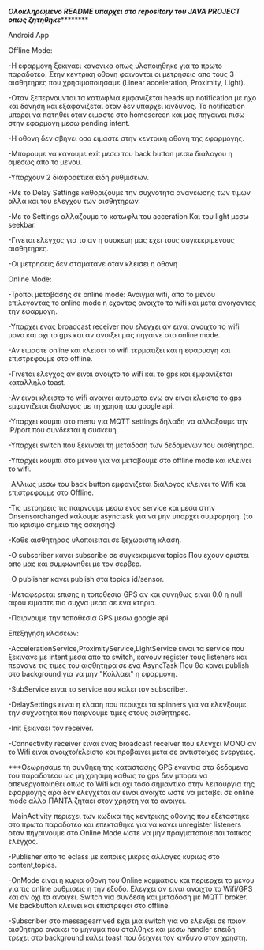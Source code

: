 *******Ολοκληρωμενο README υπαρχει στο repository του JAVA PROJECT οπως ζητηθηκε***************


Android App

Offline Mode:

-Η εφαρμογη ξεκιναει κανονικα οπως υλοποιηθηκε για το πρωτο παραδοτεο. Στην κεντρικη οθονη φαινονται οι μετρησεις απο τους 3 αισθητηρες που 
χρησιμοποιησαμε (Linear acceleration, Proximity, Light). 

-Οταν ξεπερνουνται τα κατωφλια εμφανιζεται heads up notification με ηχο και δονηση και εξαφανιζεται οταν δεν υπαρχει κινδυνος. To notification μπορει
να πατηθει οταν ειμαστε στο homescreen και μας πηγαινει πισω στην εφαρμογη μεσω pending intent.

-Η οθονη δεν σβηνει οσο ειμαστε στην κεντρικη οθονη της εφαρμογης.

-Μπορουμε να κανουμε exit μεσω του back button μεσω διαλογου η αμεσως απο το μενου.

-Υπαρχουν 2 διαφορετικα ειδη ρυθμισεων.

-Με το Delay Settings καθοριζουμε την συχνοτητα ανανεωσης των τιμων αλλα και του ελεγχου των αισθητηρων.

-Με το Settings αλλαζουμε το κατωφλι του acceration Και του light μεσω seekbar.

-Γινεται ελεγχος για το αν η συσκευη μας εχει τους συγκεκριμενους αισθητηρες.

-Οι μετρησεις δεν σταματανε οταν κλεισει η οθονη

Online Mode:

-Τροποι μεταβασης σε online mode: Ανοιγμα wifi, απο το μενου επιλεγοντας το online mode η εχοντας ανοιχτο το wifi και μετα ανοιγοντας την εφαρμογη.

-Υπαρχει ενας broadcast receiver που ελεγχει αν ειναι ανοιχτο το wifi μονο και οχι το gps και αν ανοιξει μας πηγαινε στο online mode.

-Αν ειμαστε online και κλεισει το wifi τερματιζει και η εφαρμογη και επιστρεφουμε στο offline.

-Γινεται ελεγχος αν ειναι ανοιχτο το wifi και το gps και εμφανιζεται καταλληλο toast.

-Αν ειναι κλειστο το wifi ανοιγει αυτοματα ενω αν ειναι κλειστο το gps εμφανιζεται διαλογος με τη χρηση του google api.

-Υπαρχει κουμπι στο menu για MQTT settings δηλαδη να αλλαξουμε την IP/port που συνδεεται η συσκευη.

-Υπαρχει switch που ξεκιναει τη μεταδοση των δεδομενων του αισθητηρα.

-Υπαρχει κουμπι στο μενου για να μεταβουμε στο offline mode και κλεινει το wifi.

-Αλλιως μεσω του back button εμφανιζεται διαλογος κλεινει το Wifi και επιστρεφουμε στο Offline.

-Τις μετρησεις τις παιρνουμε μεσω ενος service και μεσα στην Onsensorchanged καλουμε asynctask για να μην υπαρχει συμφορηση. (το πιο κρισιμο σημειο της ασκησης)

-Καθε αισθητηρας υλοποιειται σε ξεχωριστη κλαση.

-Ο subscriber κανει subscribe σε συγκεκριμενα topics Που εχουν οριστει απο μας και συμφωνηθει με τον σερβερ.

-O publisher κανει publish στα topics id/sensor.

-Μεταφερεται επισης η τοποθεσια GPS αν και συνηθως ειναι 0.0 η null αφου ειμαστε πιο συχνα μεσα σε ενα κτηριο.

-Παιρνουμε την τοποθεσια GPS μεσω google api.

Επεξηγηση κλασεων:

-AccelerationService,ProximityService,LightService ειναι τα service που ξεκινανε με intent μεσα απο το switch, κανουν register τους listeners και
περνανε τις τιμες του αισθητηρα σε ενα AsyncTask Που θα κανει publish στο background για να μην "Κολλαει" η εφαρμογη.

-SubService ειναι το service που καλει τον subscriber.

-DelaySettings ειναι η κλαση που περιεχει τα spinners για να ελενξουμε την συχνοτητα που παιρνουμε τιμες στους αισθητηρες.

-Init ξεκιναει τον receiver.

-Connectivity receiver ειναι ενας broadcast receiver που ελενχει ΜΟΝΟ αν το Wifi ειναι ανοιχτο/κλειστο και προβαινει μετα σε αντιστοιχες ενεργειες. 


***Θεωρησαμε τη συνθηκη της καταστασης GPS εναντια στα δεδομενα του παραδοτεου ως μη χρησιμη καθως το gps δεν μπορει να απενεργοποιηθει οπως το Wifi και 
οχι τοσο σημαντικο στην λειτουργια της εφαρμογης αρα δεν ελεγχεται αν ειναι ανοιχτο ωστε να μεταβει σε online mode αλλα ΠΑΝΤΑ ζηταει στον χρηστη να το ανοιγει.

-MainActivity περιεχει των κωδικα της κεντρικης οθονης που εξεταστηκε στο πρωτο παραδοτεο και επεκταθηκε για να κανει unregister listeners οταν πηγαινουμε
στο Online Mode ωστε να μην πραγματοποιειται τοπικος ελεγχος.

-Publisher απο το eclass με καποιες μικρες αλλαγες κυριως στο content,topics.

-OnMode ειναι η κυρια οθονη του Online κομματιου και περιερχει το μενου για τις online ρυθμισεις η την εξοδο. Ελεγχει αν ειναι ανοιχτο το Wifi/GPS και
αν οχι τα ανοιγει. Switch για συνδεση και μεταδοση με MQTT broker. Με backbutton κλεινει και επιστρεφει στο offline.

-Subscriber στο messagearrived εχει μια switch για να ελενξει σε ποιον αισθητηρα ανοικει το μηνυμα που σταλθηκε και μεσω handler επειδη τρεχει στο background
καλει toast που δειχνει τον κινδυνο στον χρηστη.



